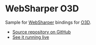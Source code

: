 # WebSharper O3D

Sample for [WebSharper](https://websharper.com) bindings for [O3D](https://code.google.com/archive/p/o3d/).

* [Source repository on GitHub](https://github.com/websharper-samples/O3D)
* [See it running live](https://websharper-samples.github.io/O3D)
